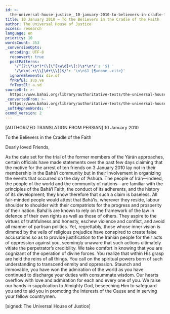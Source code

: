 ```yaml
---
id: >-
  the-universal-house-justice__10-january-2010-to-believers-in-cradle-faith__3057673559__en
title: 10 January 2010 – To the Believers in the Cradle of the Faith
author: The Universal House of Justice
access: research
language: en
priority: 10
wordsCount: 353
_conversionOpts:
  encoding: UTF-8
  reconvert: true
  postPatterns:
    '/^(?:\*\s*)*(\[\^[\w\d]+\]:)\s*\n*/': '$1 '
    '/\n\n(.+\\\[\d+\\\])$/': '\n\n$1 {¶=none .cite}'
  ignoreElements: div.of
  fnRefEl: sup.ve
  fnTextEl: a.sd
sourceUrl: >-
  https://www.bahai.org/library/authoritative-texts/the-universal-house-of-justice/messages/20100110_001/20100110_001.xhtml
_convertedFrom: >-
  https://www.bahai.org/library/authoritative-texts/the-universal-house-of-justice/messages/20100110_001/20100110_001.xhtml
_softHyphenWords: ''
ocnmd_version: 2
---
```

\[AUTHORIZED TRANSLATION FROM PERSIAN\]
10 January 2010

To the Believers in the Cradle of the Faith

Dearly loved Friends,

As the date set for the trial of the former members of the Yárán approaches, certain officials have made statements over the past few days claiming that the motive for the arrest of ten friends on 3 January 2010 lay not in their membership in the Bahá’í community but in their involvement in organizing the events that occurred on the day of ‘Áshúrá. The people of Írán—indeed, the people of the world and the community of nations—are familiar with the principles of the Bahá’í Faith, the conduct of its adherents, and the history of its development; they know therefore that such a claim is baseless. All fair-minded people would attest that Bahá’ís, wherever they reside, labour shoulder to shoulder with their compatriots for the progress and prosperity of their nation. Bahá’ís are known to rely on the framework of the law in defence of their own rights as well as those of others. They aspire to the virtues of truthfulness and honesty, eschew violence and conflict, and avoid all manner of partisan politics. Yet, regrettably, those whose inner vision is dimmed by the veils of religious prejudice have conspired to create false accusations so as to provide justification to the Iranian people for their acts of oppression against you, seemingly unaware that such actions ultimately vitiate the perpetrator’s credibility. We take comfort in knowing that you are cognizant of the operation of divine forces. You realize that within His grasp are held the reins of all things. You call on the spiritual powers born of such understanding to transcend enmity and oppression. Staunch and immovable, you have won the admiration of the world as you have continued to discharge your duties with consummate wisdom. Our hearts overflow with love and admiration for each and every one of you. We raise our hands in supplication to Almighty God, beseeching Him to safeguard you and to aid you in promoting the interests of the Cause and in serving your fellow countrymen.

\[signed: The Universal House of Justice\]
